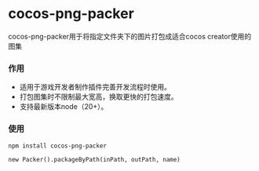 # **cocos-png-packer**

cocos-png-packer用于将指定文件夹下的图片打包成适合cocos creator使用的图集

### 作用

* 适用于游戏开发者制作插件完善开发流程时使用。
* 打包图集时不限制最大宽高，换取更快的打包速度。
* 支持最新版本node（20+）。

### 使用

```
npm install cocos-png-packer
```

```
new Packer().packageByPath(inPath, outPath, name)
```
